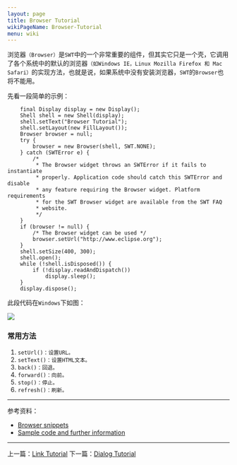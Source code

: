 ```yaml
---
layout: page
title: Browser Tutorial
wikiPageName: Browser-Tutorial
menu: wiki
---
```


浏览器`（Browser）`是`SWT`中的一个非常重要的组件，但其实它只是一个壳，它调用了各个系统中的默认的浏览器`（如Windows IE，Linux Mozilla Firefox 和 Mac Safari）`的实现方法，也就是说，如果系统中没有安装浏览器，`SWT`的`Browser`也将不能用。

先看一段简单的示例：

		final Display display = new Display();
		Shell shell = new Shell(display);
		shell.setText("Browser Tutorial");
		shell.setLayout(new FillLayout());
		Browser browser = null;
		try {
			browser = new Browser(shell, SWT.NONE);
		} catch (SWTError e) {
			/*
			 * The Browser widget throws an SWTError if it fails to instantiate
			 * properly. Application code should catch this SWTError and disable
			 * any feature requiring the Browser widget. Platform requirements
			 * for the SWT Browser widget are available from the SWT FAQ
			 * website.
			 */
		}
		if (browser != null) {
			/* The Browser widget can be used */
			browser.setUrl("http://www.eclipse.org");
		}
		shell.setSize(400, 300);
		shell.open();
		while (!shell.isDisposed()) {
			if (!display.readAndDispatch())
				display.sleep();
		}
		display.dispose();

此段代码在`Windows`下如图：

![]({{site.baseurl}}/wiki/images/image_swt_browser.png)

### 常用方法

1. `setUrl()：设置URL。`
2. `setText()：设置HTML文本。`
3. `back()：回退。`
4. `forward()：向前。`
5. `stop()：停止。`
6. `refresh()：刷新。`

***
参考资料：
  * [Browser snippets](http://www.eclipse.org/swt/snippets/#browser)
  * [Sample code and further information](http://www.eclipse.org/swt/)

***

上一篇：[Link Tutorial]({{site.baseurl}}/wiki/Link-Tutorial.html)
下一篇：[Dialog Tutorial]({{site.baseurl}}/wiki/Browser-Tutorial.html)
